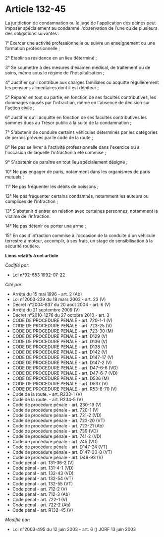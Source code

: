# Article 132-45

La juridiction de condamnation ou le juge de l'application des peines peut imposer spécialement au condamné l'observation de
l'une ou de plusieurs des obligations suivantes :

1° Exercer une activité professionnelle ou suivre un enseignement ou une formation professionnelle ;

2° Etablir sa résidence en un lieu déterminé ;

3° Se soumettre à des mesures d'examen médical, de traitement ou de soins, même sous le régime de l'hospitalisation ;

4° Justifier qu'il contribue aux charges familiales ou acquitte régulièrement les pensions alimentaires dont il est
débiteur ;

5° Réparer en tout ou partie, en fonction de ses facultés contributives, les dommages causés par l'infraction, même en
l'absence de décision sur l'action civile ;

6° Justifier qu'il acquitte en fonction de ses facultés contributives les sommes dues au Trésor public à la suite de la
condamnation ;

7° S'abstenir de conduire certains véhicules déterminés par les catégories de permis prévues par le code de la route ;

8° Ne pas se livrer à l'activité professionnelle dans l'exercice ou à l'occasion de laquelle l'infraction a été commise ;

9° S'abstenir de paraître en tout lieu spécialement désigné ;

10° Ne pas engager de paris, notamment dans les organismes de paris mutuels ;

11° Ne pas fréquenter les débits de boissons ;

12° Ne pas fréquenter certains condamnés, notamment les auteurs ou complices de l'infraction ;

13° S'abstenir d'entrer en relation avec certaines personnes, notamment la victime de l'infraction.

14° Ne pas détenir ou porter une arme ;

15° En cas d'infraction commise à l'occasion de la conduite d'un véhicule terrestre à moteur, accomplir, à ses frais, un
stage de sensibilisation à la sécurité routière.

**Liens relatifs à cet article**

_Codifié par_:

  - Loi n°92-683 1992-07-22

_Cité par_:

  - Arrêté du 15 mai 1996 - art. 2 (Ab)
  - Loi n°2003-239 du 18 mars 2003 - art. 23 (V)
  - Décret n°2004-837 du 20 août 2004 - art. 6 (V)
  - Arrêté du 21 septembre 2009 (V)
  - Décret n°2010-1276 du 27 octobre 2010 - art. 3
  - CODE DE PROCEDURE PENALE - art. 720-1-1 (V)
  - CODE DE PROCEDURE PENALE - art. 723-25 (V)
  - CODE DE PROCEDURE PENALE - art. 723-30 (M)
  - CODE DE PROCEDURE PENALE - art. D129 (V)
  - CODE DE PROCEDURE PENALE - art. D136 (V)
  - CODE DE PROCEDURE PENALE - art. D138 (V)
  - CODE DE PROCEDURE PENALE - art. D142 (V)
  - CODE DE PROCEDURE PENALE - art. D147-17 (V)
  - CODE DE PROCEDURE PENALE - art. D147-2 (V)
  - CODE DE PROCEDURE PENALE - art. D47-6-6 (VD)
  - CODE DE PROCEDURE PENALE - art. D47-6-7 (VD)
  - CODE DE PROCEDURE PENALE - art. D536 (M)
  - CODE DE PROCEDURE PENALE - art. D537 (V)
  - CODE DE PROCEDURE PENALE - art. R53-8-70 (V)
  - Code de la route. - art. R233-1 (V)
  - Code de la route. - art. R234-5 (V)
  - Code de procédure pénale - art. 230-19 (V)
  - Code de procédure pénale - art. 720-1 (V)
  - Code de procédure pénale - art. 721-2 (VD)
  - Code de procédure pénale - art. 723-20 (VT)
  - Code de procédure pénale - art. 723-21 (Ab)
  - Code de procédure pénale - art. 739 (VD)
  - Code de procédure pénale - art. 741-2 (VD)
  - Code de procédure pénale - art. 745 (VD)
  - Code de procédure pénale - art. D147-24 (VT)
  - Code de procédure pénale - art. D147-30-8 (VT)
  - Code de procédure pénale - art. D49-93 (V)
  - Code pénal - art. 131-36-2 (V)
  - Code pénal - art. 131-4-1 (VD)
  - Code pénal - art. 132-43 (VD)
  - Code pénal - art. 132-54 (VT)
  - Code pénal - art. 132-55 (VT)
  - Code pénal - art. 712-2 (V)
  - Code pénal - art. 712-3 (Ab)
  - Code pénal - art. 722-1 (V)
  - Code pénal - art. 722-2 (Ab)
  - Code pénal - art. R132-45 (V)

_Modifié par_:

  - Loi n°2003-495 du 12 juin 2003 - art. 6 () JORF 13 juin 2003
